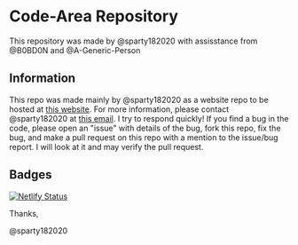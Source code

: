 # Code-Area Repository
This repository was made by @sparty182020 with assisstance from @B0BD0N and @A-Generic-Person

## Information
This repo was made mainly by @sparty182020 as a website repo to be hosted at [this website](https://sparty18.me/). For more information, please contact @sparty182020 at [this email](mailto:support@sparty18.me?subject=Question&body=Hello%20Sparty182020%2C%0AI%20have%20a%20question%20for%20you!%20I%20was%20hoping%20I%20could%20contact%20you%20here!%20Here's%20my%20question%3A%0A). I try to respond quickly! If you find a bug in the code, please open an "issue" with details of the bug, fork this repo, fix the bug, and make a pull request on this repo with a mention to the issue/bug report. I will look at it and may verify the pull request.

## Badges
[![Netlify Status](https://api.netlify.com/api/v1/badges/cada2917-df65-4f2b-95c6-0c545bab8b78/deploy-status)](https://app.netlify.com/sites/sparty182020/deploys)

Thanks,

@sparty182020

